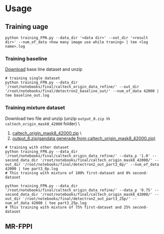 # Usage




## Training uage

```bash=
python training_FPN.py --data_dir '<data dir>' --out_dir '<result dir>' --num_of_data <how many image use while traning> | tee <log name>.log
```

### Training baseline

[Download](https://drive.google.com/file/d/1aXBoZXSi4ASSkKo6uTJsqKCAZlx8j7Hy/view?usp=sharing) base line dataset and unzip

```bash=
# training single dataset
python training_FPN.py --data_dir '/root/notebooks/final/caltech_origin_data_refine/' --out_dir '/root/notebooks/final/detectron2_baseline_out/' --num_of_data 42000 | tee baseline_out.log
```


### Training mixture dataset

Download two file and unzip (unzip `output_8.zip `in `caltech_origin_mask8_42000` folder) \
1. [caltech_origin_mask8_42000.zip](https://drive.google.com/file/d/1YrVsXYS3qYge5wEe42cGwksSBIAjzvsL/view?usp=sharing) \
2. [output_8.zip(gandata generade from caltech_origin_mask8_42000.zip)](https://drive.google.com/file/d/1ifYbp3PEnsCG3VYi2tVSiTyan355b0Zs/view?usp=sharing)

```bash=
# training with other dataset
python training_FPN.py --data_dir '/root/notebooks/final/caltech_origin_data_refine/' --data_p '1.0' --second_data_dir '/root/notebooks/final/caltech_origin_mask8_42000/' --out_dir '/root/notebooks/final/detectron2_out_part3_0p/' --num_of_data 42000 | tee part3_0p.log
# This training with mixture of 100% first-dataset and 0% second-dataset

python training_FPN.py --data_dir '/root/notebooks/final/caltech_origin_data_refine/' --data_p '0.75' --second_data_dir '/root/notebooks/final/caltech_origin_mask8_42000/' --out_dir '/root/notebooks/final/detectron2_out_part3_25p/' --num_of_data 42000 | tee part3_25p.log
# This training with mixture of 75% first-dataset and 25% second-dataset
```

## MR-FPPI 